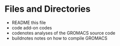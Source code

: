Files and Directories
=====================

* README            this file
* code              add-on codes
* codenotes         analyses of the GROMACS source code
* buildnotes        notes on how to compile GROMACS

